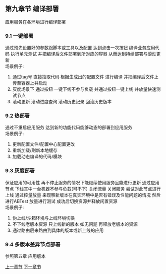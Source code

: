 ## 第九章节 编译部署
应用服务在各环境进行编译部署  

### 9.1 一键部署
通过预先设置好的参数跟脚本或工具以及配置 达到点击一次按钮 编译业务应用代码 执行单元测试 并把编译后文件部署到所对应的容器 从而达到持续部署与滚动更新   
场景例子:    
1) 通过tag号 直接拉取代码 根据生成出的配置文件 进行编译 并把编译后文件上传至容器上并启动  
2) 灰度场景下 通过按钮 一键下线不参与负载 并通过按钮一键上线 并放量快速测试节点  
3) 滚动更新 滚动进度查询 滚动历史记录 回滚历史版本  

### 9.2 热部署
通过不重启应用服务 达到新的功能代码能够动态的部署到应用服务  
场景例子:  
1) 更新配置文件/配置中心配置更改  
2) 重新加载/刷新本地缓存  
3) 加载动态编译的代码/模块

### 9.3 灰度部署
保证应用的可用性 再不停止服务的情况下能继续使用服务且能进行更新 通过应用节点 下线其中一台机器不参与负载(可不下) 关闭流量 关闭服务 尝试对此节点进行上线 通过控量放量 来观察新版本在真实环境中是否有错误及性能问题的情况 然后进行ABTest 放量进行测试  成功后切换资源并释放闲置资源  
场景例子:  
1) 伪上线/沙箱环境与上线环境切换  
2) 不下线老版本资源 只上线新的版本 如无问题 再释放老版本的资源  
3) 通过路由层来路由到具体的版本或新上线的应用  

### 9.4 多版本差异节点部署
参照第五章 应用版本


 <a href="subject-8.md">上一章节</a>  <a href="subject-10.md">下一章节</a>